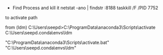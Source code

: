 - Find Process and kill it
  netstat -ano | findstr :8188
  taskkill /F /PID 7752

to activate path

from
(ldm) C:\Users\seepd>C:\ProgramData\anaconda3\Scripts\activate C:\Users\seepd\.conda\envs\ldm

"C:\ProgramData\anaconda3\Scripts\activate.bat" "C:\Users\seepd\.conda\envs\ldm"
